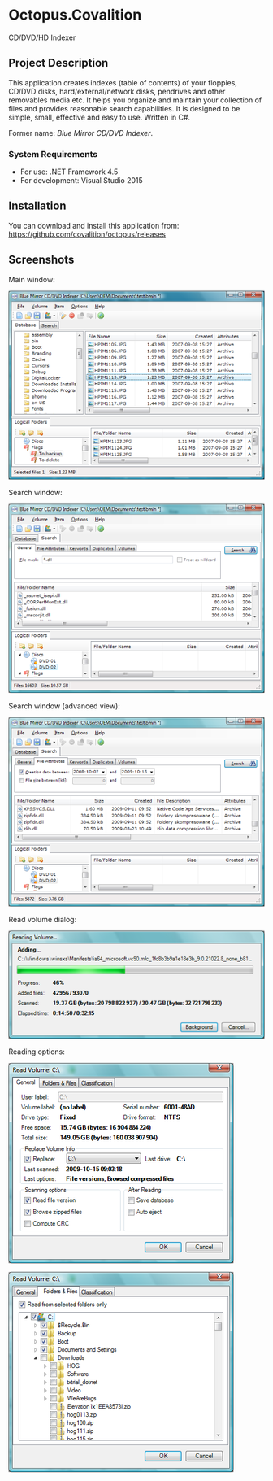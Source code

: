 # Octopus.Covalition
CD/DVD/HD Indexer

## Project Description ##

This application creates indexes (table of contents) of your floppies, CD/DVD disks, hard/external/network disks, pendrives and other removables media etc. It helps you organize and maintain your collection of files and provides reasonable search capabilities. It is designed to be simple, small, effective and easy to use. Written in C#.

Former name: _Blue Mirror CD/DVD Indexer_.

### System Requirements ###

* For use: .NET Framework 4.5
* For development: Visual Studio 2015

## Installation ##

You can download and install this application from: https://github.com/covalition/octopus/releases

## Screenshots ##

Main window:

![Main window](docs/img/MainWindow.png)

Search window:

![Search window](docs/img/SearchWindow.png)

Search window (advanced view):

![Search window (advanced view)](docs/img/SearchWindow2.png)

Read volume dialog:

![Read volume dialog](docs/img/ReadingVolume2.png)

Reading options:

![Reading options](docs/img/ReadingOptions.png)

![Reading options](docs/img/ReadingOptions2.png)
